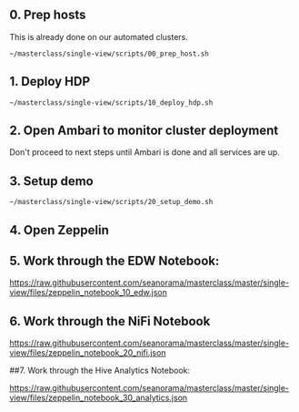 
## 0. Prep hosts

This is already done on our automated clusters.

```
~/masterclass/single-view/scripts/00_prep_host.sh
```

## 1. Deploy HDP

```
~/masterclass/single-view/scripts/10_deploy_hdp.sh
```

## 2. Open Ambari to monitor cluster deployment

Don't proceed to next steps until Ambari is done and all services are up.

## 3. Setup demo

```
~/masterclass/single-view/scripts/20_setup_demo.sh
```

## 4. Open Zeppelin

## 5. Work through the EDW Notebook:

https://raw.githubusercontent.com/seanorama/masterclass/master/single-view/files/zeppelin_notebook_10_edw.json

## 6. Work through the NiFi Notebook

https://raw.githubusercontent.com/seanorama/masterclass/master/single-view/files/zeppelin_notebook_20_nifi.json

##7. Work through the Hive Analytics Notebook:

https://raw.githubusercontent.com/seanorama/masterclass/master/single-view/files/zeppelin_notebook_30_analytics.json
